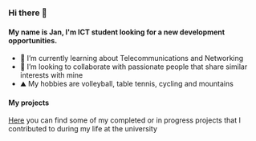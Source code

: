 ### Hi there 👋

#### My name is Jan, I'm ICT student looking for a new development opportunities.
 
- 🌱 I’m currently learning about Telecommunications and Networking 
- 👯 I’m looking to collaborate with passionate people that share similar interests with mine
- :mountain: My hobbies are volleyball, table tennis, cycling and mountains

#### My projects

[Here](https://github.com/janek1842?tab=repositories) you can find some of my completed or in progress projects that I contributed to during my life at the university
